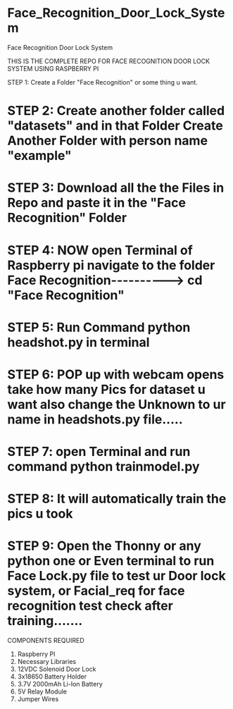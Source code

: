 # Face_Recognition_Door_Lock_System
Face Recognition Door Lock System


THIS IS THE COMPLETE REPO FOR FACE RECOGNITION DOOR LOCK SYSTEM USING RASPBERRY PI

STEP 1: Create a Folder "Face Recognition" or some thing u want.
# STEP 2: Create another folder called "datasets" and in that Folder Create Another Folder with person name "example"
# STEP 3: Download all the the Files in Repo and paste it in the "Face Recognition" Folder
# STEP 4: NOW open Terminal of Raspberry pi navigate to the folder Face Recognition----------> cd "Face Recognition"
# STEP 5: Run Command python headshot.py in terminal
# STEP 6: POP up with webcam opens take how many Pics for dataset u want also change the Unknown to ur name in headshots.py file.....
# STEP 7: open Terminal and run command python trainmodel.py
# STEP 8: It will automatically train the pics u took
# STEP 9: Open the Thonny or any python one or Even terminal to run Face Lock.py file to test ur Door lock system, or Facial_req for face recognition test check after training.......


COMPONENTS REQUIRED
1. Raspberry PI
2. Necessary Libraries
3. 12VDC Solenoid Door Lock
4. 3x18650 Battery Holder
5. 3.7V 2000mAh Li-Ion Battery
6. 5V  Relay Module
7. Jumper Wires


 
